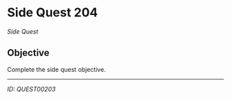 # Side Quest 204

*Side Quest*

## Objective
Complete the side quest objective.

---
*ID: QUEST00203*